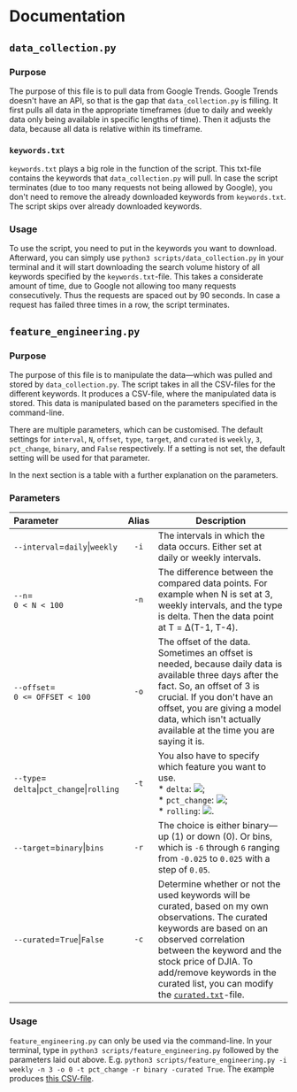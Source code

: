# Documentation

## `data_collection.py`

### Purpose

The purpose of this file is to pull data from Google Trends. Google Trends doesn't have an API, so that is the gap that `data_collection.py` is filling. It first pulls all data in the appropriate timeframes (due to daily and weekly data only being available in specific lengths of time). Then it adjusts the data, because all data is relative within its timeframe.

### `keywords.txt`

`keywords.txt` plays a big role in the function of the script. This txt-file contains the keywords that `data_collection.py` will pull. In case the script terminates (due to too many requests not being allowed by Google), you don't need to remove the already downloaded keywords from `keywords.txt`. The script skips over already downloaded keywords.

### Usage

To use the script, you need to put in the keywords you want to download. Afterward, you can simply use `python3 scripts/data_collection.py` in your terminal and it will start downloading the search volume history of all keywords specified by the `keywords.txt`-file. This takes a considerate amount of time, due to Google not allowing too many requests consecutively. Thus the requests are spaced out by 90 seconds. In case a request has failed three times in a row, the script terminates. 

## `feature_engineering.py`

### Purpose

The purpose of this file is to manipulate the data—which was pulled and stored by `data_collection.py`. The script takes in all the CSV-files for the different keywords. It produces a CSV-file, where the manipulated data is stored. This data is manipulated based on the parameters specified in the command-line.

There are multiple parameters, which can be customised. The default settings for `interval`, `N`, `offset`, `type`, `target`, and `curated` is `weekly`, `3`, `pct_change`, `binary`, and `False` respectively. If a setting is not set, the default setting will be used for that parameter.

In the next section is a table with a further explanation on the parameters.

### Parameters

| Parameter | Alias | Description |
| :-------- | :---: | ----------- |
| `--interval`=`daily`\|`weekly` | `-i` | The intervals in which the data occurs. Either set at daily or weekly intervals. |
| `--n`=<br>`0 < N < 100` | `-n` |  The difference between the compared data points. For example when N is set at 3, weekly intervals, and the type is delta. Then the data point at T = Δ(T-1, T-4). |
| `--offset`=<br>`0 <= OFFSET < 100` | `-o` | The offset of the data. Sometimes an offset is needed, because daily data is available three days after the fact. So, an offset of 3 is crucial. If you don't have an offset, you are giving a model data, which isn't actually available at the time you are saying it is. |
| `--type`=<br>`delta`\|`pct_change`\|`rolling` | `-t` | You also have to specify which feature you want to use.<br> * `delta`: <img src="https://render.githubusercontent.com/render/math?math=n_t = n_{t-1} - n_{t-(N%2B1)}">;<br> * `pct_change`: <img src="https://render.githubusercontent.com/render/math?math=n_t = \frac{n_{t-1} - n_{t-(N%2B1)}}{n_{t-1}}">;<br> * `rolling`: <img src="https://render.githubusercontent.com/render/math?math=\overline n_\text{SM} = \frac {n_t%2Bn_\text{t-1}%2B\cdots%2Bn_{t-(N-1)}}{N}">. |
| `--target`=`binary`\|`bins` | `-r` | The choice is either binary—up (1) or down (0). Or bins, which is `-6` through `6` ranging from `-0.025` to `0.025` with a step of `0.05`. |
| `--curated`=`True`\|`False` | `-c` | Determine whether or not the used keywords will be curated, based on my own observations. The curated keywords are based on an observed correlation between the keyword and the stock price of DJIA. To add/remove keywords in the curated list, you can modify the [`curated.txt`](https://github.com/cristianpjensen/Njord/blob/master/scripts/curated.txt)-file. |

### Usage

`feature_engineering.py` can only be used via the command-line. In your terminal, type in `python3 scripts/feature_engineering.py` followed by the parameters laid out above. E.g. `python3 scripts/feature_engineering.py -i weekly -n 3 -o 0 -t pct_change -r binary -curated True`. The example produces [this CSV-file](https://github.com/cristianpjensen/Njord/blob/master/data/feature_engineered/weekly-pct_change-binary.csv).
